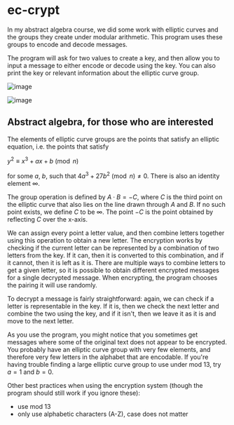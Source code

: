 # ec-crypt

In my abstract algebra course, we did some work with elliptic curves and the groups they create under modular arithmetic. This program uses these groups to encode and decode messages.

The program will ask for two values to create a key, and then allow you to input a message to either encode or decode using the key. You can also print the key or relevant information about the elliptic curve group.

![image](https://github.com/user-attachments/assets/a492a2cb-710d-4016-a3af-6937330aac16)

![image](https://github.com/user-attachments/assets/400f6610-99dd-4637-8be8-9c3d118c18b5)


## Abstract algebra, for those who are interested
The elements of elliptic curve groups are the points that satisfy an elliptic equation, i.e. the points that satisfy

$y^2 \equiv x^3 + ax + b \pmod{n}$ 

for some $a, \ b$, such that $4a^3 + 27b^2 \pmod{n} \neq 0$. There is also an identity element $\infty$.

The group operation is defined by $A \cdot B = -C$, where $C$ is the third point on the elliptic curve that also lies on the line drawn through $A$ and $B$. If no such point exists, we define $C$ to be $\infty$. The point $-C$ is the point obtained by reflecting $C$ over the x-axis.

We can assign every point a letter value, and then combine letters together using this operation to obtain a new letter. The encryption works by checking if the current letter can be represented by a combination of two letters from the key. If it can, then it is converted to this combination, and if it cannot, then it is left as it is. There are multiple ways to combine letters to get a given letter, so it is possible to obtain different encrypted messages for a single decrypted message. When encrypting, the program chooses the pairing it will use randomly.

To decrypt a message is fairly straightforward: again, we can check if a letter is representable in the key. If it is, then we check the next letter and combine the two using the key, and if it isn't, then we leave it as it is and move to the next letter. 

As you use the program, you might notice that you sometimes get messages where some of the original text does not appear to be encrypted. You probably have an elliptic curve group with very few elements, and therefore very few letters in the alphabet that are encodable. If you're having trouble finding a large elliptic curve group to use under mod 13, try $a=1$ and $b=0$.

Other best practices when using the encryption system (though the program should still work if you ignore these):
- use mod 13
- only use alphabetic characters (A-Z), case does not matter
